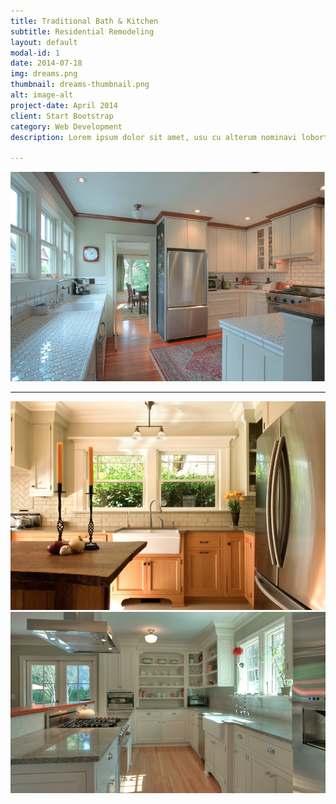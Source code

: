 ```yaml
---
title: Traditional Bath & Kitchen
subtitle: Residential Remodeling
layout: default
modal-id: 1
date: 2014-07-18
img: dreams.png
thumbnail: dreams-thumbnail.png
alt: image-alt
project-date: April 2014
client: Start Bootstrap
category: Web Development
description: Lorem ipsum dolor sit amet, usu cu alterum nominavi lobortis. At duo novum diceret. Tantas apeirian vix et, usu sanctus postulant inciderint ut, populo diceret necessitatibus in vim. Cu eum dicam feugiat noluisse.

---
```


<img src="img/portfolio/traditional-bath-kitchen/1.png" class="img-responsive img-centered" alt="{{ post.alt }}">

<hr />

<img src="img/portfolio/traditional-bath-kitchen/2.png" class="img-responsive img-centered" alt="{{ post.alt }}">


<img src="img/portfolio/traditional-bath-kitchen/3.png" class="img-responsive img-centered" alt="{{ post.alt }}">